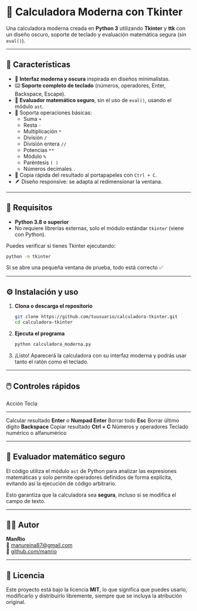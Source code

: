 # 🧮 Calculadora Moderna con Tkinter

Una calculadora moderna creada en **Python 3** utilizando **Tkinter** y
**ttk** con un diseño oscuro, soporte de teclado y evaluación matemática
segura (sin `eval()`).

---

## 🚀 Características

- 🎨 **Interfaz moderna y oscura** inspirada en diseños minimalistas.
- ⌨️ **Soporte completo de teclado** (números, operadores, Enter,
  Backspace, Escape).
- 🧠 **Evaluador matemático seguro**, sin el uso de `eval()`, usando
  el módulo `ast`.
- 🔢 Soporta operaciones básicas:
  - Suma `+`
  - Resta `-`
  - Multiplicación `*`
  - División `/`
  - División entera `//`
  - Potencias `**`
  - Módulo `%`
  - Paréntesis `( )`
  - Números decimales `.`
- 💾 Copia rápida del resultado al portapapeles con `Ctrl + C`.
- 🪶 Diseño responsive: se adapta al redimensionar la ventana.

---

## 🧩 Requisitos

- **Python 3.8 o superior**
- No requiere librerías externas, solo el módulo estándar `tkinter`
  (viene con Python).

Puedes verificar si tienes Tkinter ejecutando:

```bash
python -m tkinter
```

Si se abre una pequeña ventana de prueba, todo está correcto ✅

---

## ⚙️ Instalación y uso

1.  **Clona o descarga el repositorio**

    ```bash
    git clone https://github.com/tuusuario/calculadora-tkinter.git
    cd calculadora-tkinter
    ```

2.  **Ejecuta el programa**

    ```bash
    python calculadora_moderna.py
    ```

3.  ¡Listo! Aparecerá la calculadora con su interfaz moderna y podrás
    usar tanto el ratón como el teclado.

---

## 🖱️ Controles rápidos

Acción Tecla

---

Calcular resultado **Enter** o **Numpad Enter**
Borrar todo **Esc**
Borrar último dígito **Backspace**
Copiar resultado **Ctrl + C**
Números y operadores Teclado numérico o alfanumérico

---

## 🧠 Evaluador matemático seguro

El código utiliza el módulo `ast` de Python para analizar las
expresiones matemáticas y solo permite operadores definidos de forma
explícita, evitando así la ejecución de código arbitrario.

Esto garantiza que la calculadora sea **segura**, incluso si se modifica
el campo de texto.

---

## 🧑‍💻 Autor

**ManRio**\
📧 <manureina87@gmail.com>\
🐙 [github.com/manrio](https://github.com/manrio)

---

## 🪪 Licencia

Este proyecto está bajo la licencia **MIT**, lo que significa que puedes
usarlo, modificarlo y distribuirlo libremente, siempre que se incluya la
atribución original.
